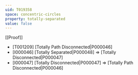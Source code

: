 ```yaml
---
uid: T019358
space: concentric-circles
property: totally-separated
value: false
---
```

[[Proof]]

* [T001209] [Totally Path Disconnected|P000046]
* [I000046] [Totally Separated|P000048] => [Totally Disconnected|P000047]
* [I000047] [Totally Disconnected|P000047] => [Totally Path Disconnected|P000046]

